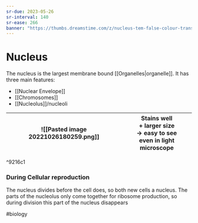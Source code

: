 ```yaml
---
sr-due: 2023-05-26
sr-interval: 140
sr-ease: 266
banner: "https://thumbs.dreamstime.com/z/nucleus-tem-false-colour-transmission-electron-microscope-tem-micrograph-showing-ultrastructure-nucleus-gold-very-117240013.jpg"
---
```

# Nucleus
The nucleus is the largest membrane bound [[Organelles|organelle]]. It has three main features:
- [[Nuclear Envelope]]
- [[Chromosomes]]
- [[Nucleolus]]/nucleoli

| ![[Pasted image 20221026180259.png]] | Stains well <br>+ larger size <br>-> easy to see <br> even in light microscope |
| ------------------------------------ | ------------------------------------------------------------------------------ |

^9216c1

### During Cellular reproduction
The nucleus divides before the cell does, so both new cells a nucleus.
The parts of the nucleolus only come together for ribosome production, so during division this part of the nucleus disappears

#biology 